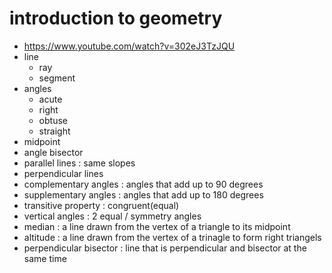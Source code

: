 # introduction to geometry
- https://www.youtube.com/watch?v=302eJ3TzJQU
- line
    - ray
    - segment
- angles
    - acute
    - right
    - obtuse
    - straight
- midpoint
- angle bisector
- parallel lines : same slopes
- perpendicular lines
- complementary angles : angles that add up to 90 degrees
- supplementary angles : angles that add up to 180 degrees
- transitive property : congruent(equal)
- vertical angles : 2 equal / symmetry angles
- median : a line drawn from the vertex of a triangle to its midpoint
- altitude : a line drawn from the vertex of a trinagle to form right triangels
- perpendicular bisector : line that is perpendicular and bisector at the same time
